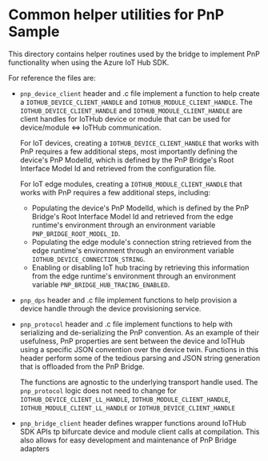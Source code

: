 # Common helper utilities for PnP Sample

This directory contains helper routines used by the bridge to implement PnP functionality when using the Azure IoT Hub SDK.

For reference the files are:

* `pnp_device_client` header and .c file implement a function to help create a `IOTHUB_DEVICE_CLIENT_HANDLE` and `IOTHUB_MODULE_CLIENT_HANDLE`.  The `IOTHUB_DEVICE_CLIENT_HANDLE` and `IOTHUB_MODULE_CLIENT_HANDLE` are client handles for IoTHub device or module that can be used for device/module <=> IoTHub communication.

    For IoT devices, creating a `IOTHUB_DEVICE_CLIENT_HANDLE` that works with PnP requires a few additional steps, most importantly defining the device's PnP ModelId, which is
    defined by the PnP Bridge's Root Interface Model Id and retrieved from the configuration file.

    For IoT edge modules, creating a `IOTHUB_MODULE_CLIENT_HANDLE` that works with PnP requires a few additional steps, including:
    - Populating the device's PnP ModelId, which is
    defined by the PnP Bridge's Root Interface Model Id and retrieved from the edge runtime's environment through an environment variable `PNP_BRIDGE_ROOT_MODEL_ID`.
    - Populating the edge module's connection string retrieved from the edge runtime's environment through an environment variable `IOTHUB_DEVICE_CONNECTION_STRING`.
    - Enabling or disabling IoT hub tracing by retrieving this information from the edge runtime's environment through an environment variable `PNP_BRIDGE_HUB_TRACING_ENABLED`.

* `pnp_dps` header and .c file implement functions to help provision a device handle through the device provisioning service.

* `pnp_protocol` header and .c file implement functions to help with serializing and de-serializing the PnP convention. As an example of their usefulness, PnP properties are sent between the device and IoTHub using a specific JSON convention over the device twin. Functions in this header perform some of the tedious parsing and JSON string generation that is offloaded from the PnP Bridge.

    The functions are agnostic to the underlying transport handle used.   The `pnp_protocol` logic does not need to change for `IOTHUB_DEVICE_CLIENT_LL_HANDLE`, `IOTHUB_MODULE_CLIENT_HANDLE`, `IOTHUB_MODULE_CLIENT_LL_HANDLE` or `IOTHUB_DEVICE_CLIENT_HANDLE`

* `pnp_bridge_client` header defines wrapper functions around IoTHub SDK APIs tp bifurcate device and module client calls at compilation. This also allows for easy development and maintenance of PnP Bridge adapters